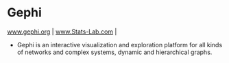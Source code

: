 Gephi
==================================
www.gephi.org | www.Stats-Lab.com |

- Gephi is an interactive visualization and  exploration platform for all kinds of networks and complex systems, dynamic and hierarchical graphs.
